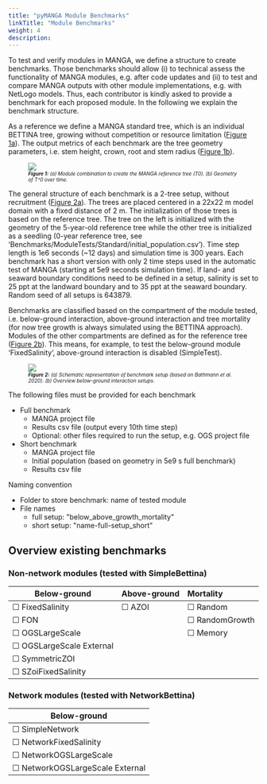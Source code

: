 ```yaml
---
title: "pyMANGA Module Benchmarks"
linkTitle: "Module Benchmarks"
weight: 4
description:
---
```


To test and verify modules in MANGA, we define a structure to create benchmarks. 
Those benchmarks should allow (i) to technical assess the functionality of MANGA modules, e.g. after code updates and (ii) to test and compare MANGA outputs with other module implementations, e.g. with NetLogo models.
Thus, each contributor is kindly asked to provide a benchmark for each proposed module.
In the following we explain the benchmark structure.

As a reference we define a MANGA standard tree, which is an individual BETTINA tree, growing without competition or resource limitation (<a href="/docs/Benchmarks/#Figure_1">Figure 1a</a>).
The output metrics of each benchmark are the tree geometry parameters, i.e. stem height, crown, root and stem radius (<a href="/docs/Benchmarks/#Figure_1">Figure 1b</a>).


<figure>
    <a name="Figure_1"></a>
    <img src="/pictures/benchmarks/reference_tree.jpg">
    <figcaption>
        <font size = "1"><i><b>Figure 1:</b> (a) Module combination to create the MANGA reference tree (T0). (b) Geometry of T^0 over time.</i></font>
    </figcaption>
</figure><p>

The general structure of each benchmark is a 2-tree setup, without recruitment (<a href="/docs/Benchmarks/#Figure_2">Figure 2a</a>).
The trees are placed centered in a 22x22 m model domain with a fixed distance of 2 m. 
The initialization of those trees is based on the reference tree. 
The tree on the left is initialized with the geometry of the 5-year-old reference tree while the other tree is initialized as a seedling (0-year reference tree, see ‘Benchmarks/ModuleTests/Standard/initial_population.csv’). 
Time step length is 1e6 seconds (~12 days) and simulation time is 300 years. Each benchmark has a short version with only 2 time steps used in the automatic test of MANGA (starting at 5e9 seconds simulation time). 
If land- and seaward boundary conditions need to be defined in a setup, salinity is set to 25 ppt at the landward boundary and to 35 ppt at the seaward boundary. 
Random seed of all setups is 643879.

Benchmarks are classified based on the compartment of the module tested, i.e. below-ground interaction, above-ground interaction and tree mortality (for now tree growth is always simulated using the BETTINA approach). 
Modules of the other compartments are defined as for the reference tree  (<a href="/docs/Benchmarks/#Figure_2">Figure 2b</a>). 
This means, for example, to test the below-ground module ‘FixedSalinity’, above-ground interaction is disabled (SimpleTest).

<figure>
    <a name="Figure_2"></a>
    <img src="/pictures/benchmarks/basic_setup.jpg">
    <figcaption>
        <font size = "1"><i><b>Figure 2:</b> (a) Schematic representation of benchmark setup (based on Bathmann et al. 2020). (b) Overview below-ground interaction setups.</i></font>
</figcaption>
</figure><p>

The following files must be provided for each benchmark
-	Full benchmark  
     + MANGA project file  
     + Results csv file (output every 10th time step)
     + Optional: other files required to run the setup, e.g. OGS project file 
-	Short benchmark  
     + MANGA project file
     + Initial population (based on geometry in 5e9 s full benchmark)
     + Results csv file 
 
Naming convention
-	Folder to store benchmark: name of tested module
-	File names
     + full setup: \"below_above_growth_mortality"
     + short setup: \"name-full-setup_short"

## Overview existing benchmarks

### Non-network modules (tested with SimpleBettina)

| Below-ground | Above-ground | Mortality |
| --- | --- |:----------------------------------------------------------- |  
| &#x2610; FixedSalinity            | &#x2610; AZOI | &#x2610; Random |
| &#x2610; FON                      |               | &#x2610; RandomGrowth|
| &#x2610; OGSLargeScale            |               | &#x2610; Memory |
| &#x2610; OGSLargeScale External   |               |  |
| &#x2610; SymmetricZOI             |               |  |
| &#x2610; SZoiFixedSalinity        |               |  |

### Network modules (tested with NetworkBettina)

| Below-ground | 
| --- | 
| &#x2610; SimpleNetwork            | 
| &#x2610; NetworkFixedSalinity     | 
| &#x2610; NetworkOGSLargeScale     | 
| &#x2610; NetworkOGSLargeScale External    |  
